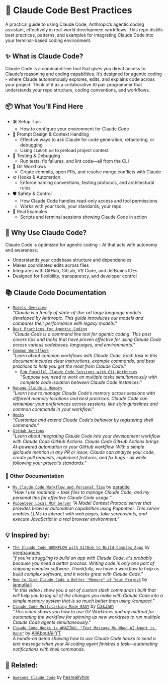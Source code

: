 # 🧠 Claude Code Best Practices

A practical guide to using Claude Code, Anthropic’s agentic coding assistant, effectively in real-world development workflows. This repo distills best practices, patterns, and examples for integrating Claude Code into your terminal-based coding environment.

## ✨ What is Claude Code?

Claude Code is a command-line tool that gives you direct access to Claude’s reasoning and coding capabilities. It’s designed for agentic coding - where Claude autonomously explores, edits, and explains code across your project. Think of it as a collaborative AI pair programmer that understands your repo structure, coding conventions, and workflows.

## 📦 What You’ll Find Here

- 🛠️ Setup Tips
    - How to configure your environment for Claude Code 
- 🧠 Prompt Design & Context Handling
    - Effective ways to ask Claude for code generation, refactoring, or debugging
    - Using `CLAUDE.md` to preload project context   
- 🧪 Testing & Debugging
    - Run tests, fix failures, and lint code—all from the CLI
- 🔄 Git Workflows
    - Create commits, open PRs, and resolve merge conflicts with Claude
- ⚙️ Hooks & Automation
    - Enforce naming conventions, testing protocols, and architectural rules
- 🛡️ Safety & Control
    - How Claude Code handles read-only access and tool permissions
    - Works with your tools, your standards, your repo
- 🧰 Real Examples
    - Scripts and terminal sessions showing Claude Code in action

## 🧭 Why Use Claude Code?

Claude Code is optimized for agentic coding - AI that acts with autonomy and awareness:

- Understands your codebase structure and dependencies
- Makes coordinated edits across files
- Integrates with GitHub, GitLab, VS Code, and JetBrains IDEs
- Designed for flexibility, transparency, and developer control


## 📚 Claude Code Documentation

- [`Models Overview`](https://docs.anthropic.com/en/docs/about-claude/models/overview)  
  _"Claude is a family of state-of-the-art large language models developed by Anthropic. This guide introduces our models and compares their performance with legacy models."_
- [`Best Practices for Agentic Coding`](https://www.anthropic.com/engineering/claude-code-best-practices)  
  _"Claude Code is a command line tool for agentic coding. This post covers tips and tricks that have proven effective for using Claude Code across various codebases, languages, and environments."_
- [`Common Workflows`](https://docs.anthropic.com/en/docs/claude-code/common-workflows)  
_"Learn about common workflows with Claude Code. Each task in this document includes clear instructions, example commands, and best practices to help you get the most from Claude Code."_
  - [`Run Parallel Claude Code Sessions with Git Worktrees`](https://docs.anthropic.com/en/docs/claude-code/common-workflows#run-parallel-claude-code-sessions-with-git-worktrees)  
    _"Suppose you need to work on multiple tasks simultaneously with complete code isolation between Claude Code instances."_
- [`Manage Claude's Memory`](https://docs.anthropic.com/en/docs/claude-code/memory)  
  _"Learn how to manage Claude Code’s memory across sessions with different memory locations and best practices. Claude Code can remember your preferences across sessions, like style guidelines and common commands in your workflow."_
- [`Hooks`](https://docs.anthropic.com/en/docs/claude-code/hooks)  
  _"Customize and extend Claude Code’s behavior by registering shell commands."_
- [`GitHub Actions`](https://docs.anthropic.com/en/docs/claude-code/github-actions)  
  _"Learn about integrating Claude Code into your development workflow with Claude Code GitHub Actions. Claude Code GitHub Actions brings AI-powered automation to your GitHub workflow. With a simple @claude mention in any PR or issue, Claude can analyze your code, create pull requests, implement features, and fix bugs - all while following your project’s standards."_

### 🔖 Other Documentation

- [`My Claude Code Workflow and Personal Tips`](https://thegroundtruth.substack.com/p/my-claude-code-workflow-and-personal-tips) by [paradite](https://github.com/paradite)  
  _"How I use roadmap + task files to manage Claude Code, and my personal tips for effective Claude Code usage."_
- [`Puppeteer Local MCP Server`](https://github.com/modelcontextprotocol/servers-archived/tree/main/src/puppeteer)
  _"A Model Context Protocol server that provides browser automation capabilities using Puppeteer. This server enables LLMs to interact with web pages, take screenshots, and execute JavaScript in a real browser environment."_

## 💡 Inspired by:

- [`The Claude Code WORKFLOW with GitHub to Build Complex Apps`](https://www.youtube.com/watch?v=FjHtZnjNEBU) by [gregbaugues](https://github.com/gregbaugues)  
  _"f you're struggling to build an app with Claude Code, it's probably because you need a better process. Writing code is only one part of shipping complex software. Thankfully, we have a workflow to help us build complex software, and it works great with Claude Code."_
- [`How to Give Claude Code a Better "Memory" of Your Project`](https://www.youtube.com/watch?v=higAxJk_zig) by [iannuttall](https://github.com/iannuttall)  
  _"In this video I show you a set of custom slash commands I built that will help you to log all of the changes you make with Claude Code into a simple memory system that is so much better than using /compact."_
- [`Claude Code Multitasking Made EASY`](https://www.youtube.com/watch?v=Bz5fyyCa2-0) by [CasJam](https://github.com/CasJam)  
  _"This video shows you how to use Git Worktrees and my method for automating the workflow for spinning up new worktrees to run multiple Claude Code agents simultaneously."_
- [`Claude Code Hooks is AMAZING: "Text Message Me When AI Agent is Done"`](https://www.youtube.com/watch?v=bvwn3h2XUp4) by [AllAboutAI-YT](https://github.com/AllAboutAI-YT)  
  _A hands-on demo showing how to use Claude Code hooks to send a text message when your AI coding agent finishes a task—automating notifications with shell commands._

## 🔗 Related:

- [`Awesome Claude Code`](https://github.com/hesreallyhim/awesome-claude-code) by [hesreallyhim](https://github.com/hesreallyhim) 
